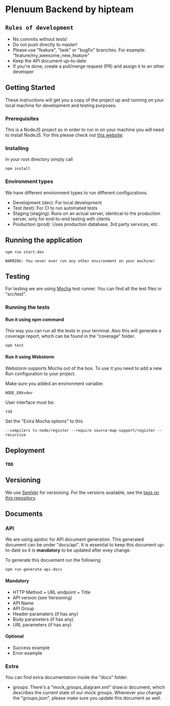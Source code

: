 # Plenuum Backend by hipteam

## `Rules of development`

- No commits without tests!
- Do not push directly to master!
- Please use "feature", "task" or "bugfix" branches. For example: "feature/my_awesome_new_feature"
- Keep the API document up-to-date
- If you're done, create a pull/merge request (PR) and assign it to an other developer

## Getting Started
These instructions will get you a copy of the project up and running on your 
local machine for development and testing purposes.

### Prerequisites
This is a NodeJS project so in order to run in on your machine you will need to
install NodeJS. For this please check out [this website](https://docs.npmjs.com/getting-started/installing-node):

### Installing
In your root directory simply call
```
npm install
```

### Environment types
We have different environment types to run different configurations.

- Development (dev): 	For local development
- Test (test): 			For CI to run automated tests
- Staging (staging): 	Runs on an actual server, identical to the production server, only for end-to-end testing with clients
- Production (prod): 	Uses production database, 3rd party services, etc.


## Running the application

```
npm run start-dev
```

`WARNING: You never ever run any other environment on your machine!`

## Testing

For testing we are using [Mocha](https://mochajs.org/) test runner. You can find all the test files in "src/test".

### Running the tests

#### Run it using npm command

This way you can run all the tests in your terminal. Also this will generate a coverage report, which can be found in the "coverage" folder.

```
npm test
```

#### Run it using Webstorm

Webstorm supports Mocha out of the box. To use it you need to add a new Run configuration to your project.

Make sure you added an environment variable: 
```
NODE_ENV=dev
```

User interface must be:
```
tdd
```

Set the "Extra Mocha options" to this
```
--compilers ts-node/register --require source-map-support/register --recursive
```

## Deployment
### `TBD`

## Versioning
We use [SemVer](http://semver.org/) for versioning. For the versions available, 
see the [tags on this repository](https://gitlab.com/hipteam/project/plenuum/plenuum-backend-v2/tags). 

## Documents

### API

We are using apidoc for API document generation. This generated document can be under "docs/api".
It is essential to keep this document up-to-date so it is **mandatory** to be updated after evey change.

To generate this docuement run the following

```
npm run generate-api-docs
```

#### Mandatory
- HTTP Method + URL endpoint + Title
- API version (see Versioning)
- API Name
- API Group
- Header paramaters (if has any)
- Body parameters (if has any)
- URL parameters (if has any)

#### Optional
- Success example
- Error example

### Extra

You can find extra documentation inside the "docs" folder.

- groups: There's a "mock_groups_diagram.xml" draw.io document, which describes the current state of our mock groups.
Whenever you change the "groups.json", please make sure you update this document as well.

